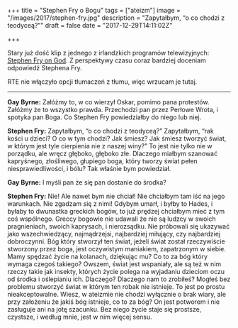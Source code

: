+++
title = "Stephen Fry o Bogu"
tags = ["ateizm"]
image = "/images/2017/stephen-fry.jpg"
description = "Zapytałbym, “o co chodzi z teodyceą?”"
draft = false
date = "2017-12-29T14:11:02Z"

+++

Stary już dość klip z jednego z irlandzkich programów telewizyjnych: [Stephen
Fry on God](https://youtu.be/-suvkwNYSQo).  Z perspektywy czasu coraz bardziej
doceniam odpowiedź Stephena Fry.

RTE nie włączyło opcji tłumaczeń z tłumu, więc wrzucam je tutaj.

<!--more-->

----

**Gay Byrne:** Załóżmy to, w co wierzył Oskar, pomimo pana protestów. Załóżmy że
to wszystko prawda. Przechodzi pan przez Perłowe Wrota, i spotyka pan Boga. Co
Stephen Fry powiedziałby do niego lub niej.

**Stephen Fry:** Zapytałbym, “o co chodzi z teodyceą?” Zapytałbym, “rak kości
u dzieci? O co w tym chodzi? Jak śmiesz? Jak śmiesz tworzyć świat, w którym jest
tyle cierpienia nie z naszej winy?” To jest nie tylko nie w porządku, ale wręcz
głęboko, głęboko złe. Dlaczego miałbym szanować kapryśnego, złośliwego, głupiego
boga, który tworzy świat pełen niesprawiedliwości, i bólu? Tak właśnie bym
powiedział.

**Gay Byrne:** I myśli pan że się pan dostanie do środka?

**Stephen Fry:** Nie! Ale nawet bym nie chciał! Nie chciałbym tam iść na jego
warunkach. Nie zgadzam się z nimi! Gdybym umarł, i byłby to Hades, i byłaby to
dwunastka greckich bogów, to już prędzej chciałbym mieć z tym coś wspólnego.
Greccy bogowie nie udawali że nie są ludzcy w swoich pragnieniach, swoich
kaprysach, i nierozsądku. Nie próbowali się ukazywać jako wszechwiedzący,
najmądrzejsi, najbardziej miłujący, czy najbardziej dobroczynni. Bóg który
stworzył ten świat, jeżeli świat został rzeczywiście stworzony przez boga, jest
oczywistym maniakiem, zapatrzonym w siebie. Mamy spędzać życie na kolanach,
dziękując mu? Co to za bóg który wymaga czegoś takiego? Owszem, świat jest
wspaniały, ale są też w nim rzeczy takie jak insekty, których życie polega na
wyjadaniu dzieciom oczu od środka i oślepianiu ich. Dlaczego?  Dlaczego nam to
zrobiłeś? Mogłeś bez problemu stworzyć świat w którym ten robak nie istnieje. To
jest po prostu nieakceptowalne. Wiesz, w ateizmie nie chodzi wyłącznie o brak
wiary, ale przy założeniu że jakiś bóg istnieje, co to za bóg? On jest potworem
i nie zasługuje ani na jotę szacunku.  Bez niego życie staje się prostsze,
czystsze, i według mnie, jest w nim więcej sensu.

